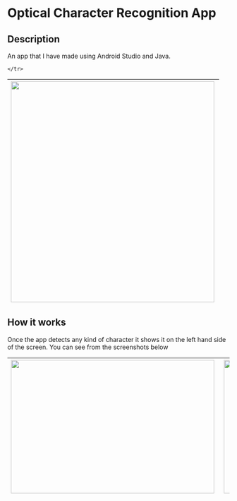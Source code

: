 # Optical Character Recognition App
## Description
An app that I have made using Android Studio and Java.
<table>
  <thead>
    <tr>
       <th><img align="left" width="461" height="500" src="https://i.imgur.com/Gf8hFNo.png"></th>
    
    </tr>
  </thead>
</table>

## How it works
Once the app detects any kind of character it shows it on the left hand side of the screen. You can see from the screenshots below 
 

<table>
  <thead>
    <tr>
       <th><img align="left" width="461" height="302" src="https://i.imgur.com/9piATFk.png"></th>
      <th><img align="right" width="461" height="302" src="https://i.imgur.com/dXiYMtk.png"></th>
    </tr>
  </thead>
</table>
